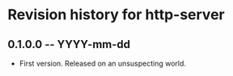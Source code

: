 # Revision history for http-server

## 0.1.0.0  -- YYYY-mm-dd

* First version. Released on an unsuspecting world.
